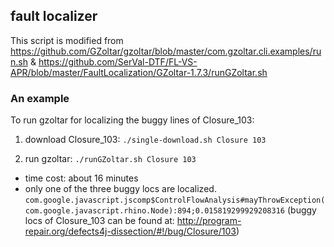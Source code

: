 ## fault localizer

This script is modified from https://github.com/GZoltar/gzoltar/blob/master/com.gzoltar.cli.examples/run.sh & https://github.com/SerVal-DTF/FL-VS-APR/blob/master/FaultLocalization/GZoltar-1.7.3/runGZoltar.sh



### An example

To run gzoltar for localizing the buggy lines of Closure_103:

1) download Closure_103:
`./single-download.sh Closure 103`

2) run gzoltar:
`./runGZoltar.sh Closure 103`

+ time cost: about 16 minutes
+ only one of the three buggy locs are localized.
`com.google.javascript.jscomp$ControlFlowAnalysis#mayThrowException(com.google.javascript.rhino.Node):894;0.015819299929208316`
(buggy locs of Closure_103 can be found at: http://program-repair.org/defects4j-dissection/#!/bug/Closure/103)
